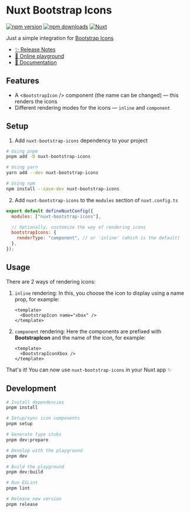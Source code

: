 # Nuxt Bootstrap Icons

[![npm version][npm-version-src]][npm-version-href]
[![npm downloads][npm-downloads-src]][npm-downloads-href]
[![Nuxt][nuxt-src]][nuxt-href]

Just a simple integration for [Bootstrap Icons](https://icons.getbootstrap.com)

- [✨ Release Notes](/CHANGELOG.md)
- [🏀 Online playground](https://stackblitz.com/edit/nuxt-starter-7kiqrj?file=playground%2Fapp.vue)
- [📖 Documentation](https://icons.getboostrap.com)

## Features

- A <`BootstrapIcon` /> component (the name can be changed) &mdash; this renders the icons
- Different rendering modes for the icons &mdash; `inline` and `component`

## Setup

1. Add `nuxt-bootstrap-icons` dependency to your project

```bash
# Using pnpm
pnpm add -D nuxt-bootstrap-icons

# Using yarn
yarn add --dev nuxt-bootstrap-icons

# Using npm
npm install --save-dev nuxt-bootstrap-icons
```

2. Add `nuxt-bootstrap-icons` to the `modules` section of `nuxt.config.ts`

```js
export default defineNuxtConfig({
  modules: ["nuxt-bootstrap-icons"],

  // Optionally, customize the way of rendering icons
  bootstrapIcons: {
    renderType: "component", // or 'inline' (which is the default)
  },
});
```

## Usage

There are 2 ways of rendering icons:

1. `inline` rendering:
   In this, you choose the icon to display using a name prop, for example:

   ```vue
   <template>
     <BootstrapIcon name="xbox" />
   </template>
   ```

2. `component` rendering:
   Here the components are prefixed with **BootstrapIcon** and the name of the icon, for example:

   ```vue
   <template>
     <BootstrapIconXbox />
   </template>
   ```

That's it! You can now use `nuxt-bootstrap-icons` in your Nuxt app ✨

## Development

```bash
# Install dependencies
pnpm install

# Setup/sync icon components
pnpm setup

# Generate type stubs
pnpm dev:prepare

# Develop with the playground
pnpm dev

# Build the playground
pnpm dev:build

# Run ESLint
pnpm lint

# Release new version
pnpm release
```

<!-- Badges -->

[npm-version-src]: https://img.shields.io/npm/v/nuxt-bootstrap-icons/latest.svg?style=flat&colorA=18181B&colorB=28CF8D
[npm-version-href]: https://npmjs.com/package/nuxt-bootstrap-icons
[npm-downloads-src]: https://img.shields.io/npm/dm/nuxt-bootstrap-icons.svg?style=flat&colorA=18181B&colorB=28CF8D
[npm-downloads-href]: https://npmjs.com/package/nuxt-bootstrap-icons
[nuxt-src]: https://img.shields.io/badge/Nuxt-18181B?logo=nuxt.js
[nuxt-href]: https://nuxt.com

